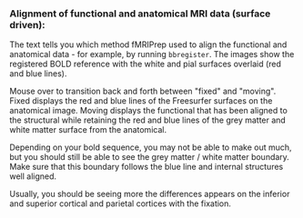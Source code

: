 ### Alignment of functional and anatomical MRI data (surface driven):

The text tells you which method fMRIPrep used to align the functional and anatomical data - for example, by running `bbregister`. The images show the registered BOLD reference with the white and pial surfaces overlaid (red and blue lines). 

Mouse over to transition back and forth between "fixed" and "moving". Fixed displays the red and blue lines of the Freesurfer surfaces on the anatomical image. Moving displays the functional that has been aligned to the structural while retaining the red and blue lines of the grey matter and white matter surface from the anatomical.

Depending on your bold sequence, you may not be able to make out much, but you should still be able to see the grey matter / white matter boundary. Make sure that this boundary follows the blue line and internal structures well aligned.

Usually, you should be seeing more the differences appears on the inferior and superior cortical and parietal cortices with the fixation.